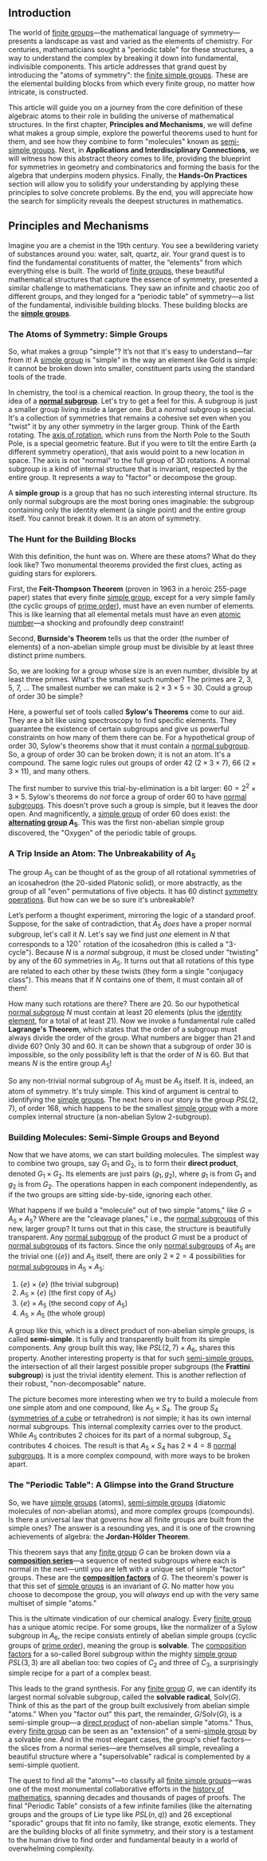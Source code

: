 ## Introduction
The world of [finite groups](@article_id:139216)—the mathematical language of symmetry—presents a landscape as vast and varied as the elements of chemistry. For centuries, mathematicians sought a "periodic table" for these structures, a way to understand the complex by breaking it down into fundamental, indivisible components. This article addresses that grand quest by introducing the "atoms of symmetry": the [finite simple groups](@article_id:143082). These are the elemental building blocks from which every finite group, no matter how intricate, is constructed.

This article will guide you on a journey from the core definition of these algebraic atoms to their role in building the universe of mathematical structures. In the first chapter, **Principles and Mechanisms**, we will define what makes a group simple, explore the powerful theorems used to hunt for them, and see how they combine to form "molecules" known as [semi-simple groups](@article_id:188793). Next, in **Applications and Interdisciplinary Connections**, we will witness how this abstract theory comes to life, providing the blueprint for symmetries in geometry and combinatorics and forming the basis for the algebra that underpins modern physics. Finally, the **Hands-On Practices** section will allow you to solidify your understanding by applying these principles to solve concrete problems. By the end, you will appreciate how the search for simplicity reveals the deepest structures in mathematics.

## Principles and Mechanisms

Imagine you are a chemist in the 19th century. You see a bewildering variety of substances around you: water, salt, quartz, air. Your grand quest is to find the fundamental constituents of matter, the “elements” from which everything else is built. The world of [finite groups](@article_id:139216), these beautiful mathematical structures that capture the essence of symmetry, presented a similar challenge to mathematicians. They saw an infinite and chaotic zoo of different groups, and they longed for a “periodic table” of symmetry—a list of the fundamental, indivisible building blocks. These building blocks are the **[simple groups](@article_id:140357)**.

### The Atoms of Symmetry: Simple Groups

So, what makes a group "simple"? It’s not that it's easy to understand—far from it! A [simple group](@article_id:147120) is "simple" in the way an element like Gold is simple: it cannot be broken down into smaller, constituent parts using the standard tools of the trade.

In chemistry, the tool is a chemical reaction. In group theory, the tool is the idea of a **[normal subgroup](@article_id:143944)**. Let's try to get a feel for this. A subgroup is just a smaller group living inside a larger one. But a *normal* subgroup is special. It's a collection of symmetries that remains a cohesive set even when you "twist" it by any other symmetry in the larger group. Think of the Earth rotating. The [axis of rotation](@article_id:186600), which runs from the North Pole to the South Pole, is a special geometric feature. But if you were to tilt the entire Earth (a different symmetry operation), that axis would point to a new location in space. The axis is not "normal" to the full group of 3D rotations. A normal subgroup is a kind of internal structure that is invariant, respected by the entire group. It represents a way to "factor" or decompose the group.

A **simple group** is a group that has no such interesting internal structure. Its only normal subgroups are the most boring ones imaginable: the subgroup containing only the identity element (a single point) and the entire group itself. You cannot break it down. It is an atom of symmetry.

### The Hunt for the Building Blocks

With this definition, the hunt was on. Where are these atoms? What do they look like? Two monumental theorems provided the first clues, acting as guiding stars for explorers.

First, the **Feit-Thompson Theorem** (proven in 1963 in a heroic 255-page paper) states that every finite [simple group](@article_id:147120), except for a very simple family (the cyclic groups of [prime order](@article_id:141086)), must have an even number of elements. This is like learning that all elemental metals must have an even [atomic number](@article_id:138906)—a shocking and profoundly deep constraint!

Second, **Burnside's Theorem** tells us that the order (the number of elements) of a non-abelian simple group must be divisible by at least three distinct prime numbers.

So, we are looking for a group whose size is an even number, divisible by at least three primes. What's the smallest such number? The primes are 2, 3, 5, 7, ... The smallest number we can make is $2 \times 3 \times 5 = 30$. Could a group of order 30 be simple?

Here, a powerful set of tools called **Sylow's Theorems** come to our aid. They are a bit like using spectroscopy to find specific elements. They guarantee the existence of certain subgroups and give us powerful constraints on how many of them there can be. For a hypothetical group of order 30, Sylow's theorems show that it must contain a [normal subgroup](@article_id:143944). So, a group of order 30 can be broken down; it is not an atom. It's a compound. The same logic rules out groups of order 42 ($2 \times 3 \times 7$), 66 ($2 \times 3 \times 11$), and many others.

The first number to survive this trial-by-elimination is a bit larger: $60 = 2^2 \times 3 \times 5$. Sylow's theorems do *not* force a group of order 60 to have [normal subgroups](@article_id:146903). This doesn't prove such a group is simple, but it leaves the door open. And magnificently, a [simple group](@article_id:147120) of order 60 does exist: the **[alternating group](@article_id:140005) $A_5$**. This was the first non-abelian simple group discovered, the "Oxygen" of the periodic table of groups.

### A Trip Inside an Atom: The Unbreakability of $A_5$

The group $A_5$ can be thought of as the group of all rotational symmetries of an icosahedron (the 20-sided Platonic solid), or more abstractly, as the group of all "even" permutations of five objects. It has 60 distinct [symmetry operations](@article_id:142904). But how can we be so sure it's unbreakable?

Let’s perform a thought experiment, mirroring the logic of a standard proof. Suppose, for the sake of contradiction, that $A_5$ *does* have a proper normal subgroup, let's call it $N$. Let's say we find just *one* element in $N$ that corresponds to a $120^\circ$ rotation of the icosahedron (this is called a "3-cycle"). Because $N$ is a *normal* subgroup, it must be closed under "twisting" by any of the 60 symmetries in $A_5$. It turns out that all rotations of this type are related to each other by these twists (they form a single "conjugacy class"). This means that if $N$ contains one of them, it must contain all of them!

How many such rotations are there? There are 20. So our hypothetical [normal subgroup](@article_id:143944) $N$ must contain at least 20 elements (plus the [identity element](@article_id:138827), for a total of at least 21). Now we invoke a fundamental rule called **Lagrange's Theorem**, which states that the order of a subgroup must always divide the order of the group. What numbers are bigger than 21 and divide 60? Only 30 and 60. It can be shown that a subgroup of order 30 is impossible, so the only possibility left is that the order of $N$ is 60. But that means $N$ is the entire group $A_5$!

So any non-trivial normal subgroup of $A_5$ must be $A_5$ itself. It is, indeed, an atom of symmetry. It's truly simple. This kind of argument is central to identifying the [simple groups](@article_id:140357). The next hero in our story is the group $PSL(2,7)$, of order 168, which happens to be the smallest [simple group](@article_id:147120) with a more complex internal structure (a non-abelian Sylow 2-subgroup).

### Building Molecules: Semi-Simple Groups and Beyond

Now that we have atoms, we can start building molecules. The simplest way to combine two groups, say $G_1$ and $G_2$, is to form their **direct product**, denoted $G_1 \times G_2$. Its elements are just pairs $(g_1, g_2)$, where $g_1$ is from $G_1$ and $g_2$ is from $G_2$. The operations happen in each component independently, as if the two groups are sitting side-by-side, ignoring each other.

What happens if we build a "molecule" out of two simple "atoms," like $G = A_5 \times A_5$? Where are the "cleavage planes," i.e., the [normal subgroups](@article_id:146903) of this new, larger group? It turns out that in this case, the structure is beautifully transparent. Any [normal subgroup](@article_id:143944) of the product $G$ must be a product of [normal subgroups](@article_id:146903) of its factors. Since the only [normal subgroups](@article_id:146903) of $A_5$ are the trivial one ($\{e\}$) and $A_5$ itself, there are only $2 \times 2 = 4$ possibilities for [normal subgroups](@article_id:146903) in $A_5 \times A_5$:
1.  $\{e\} \times \{e\}$ (the trivial subgroup)
2.  $A_5 \times \{e\}$ (the first copy of $A_5$)
3.  $\{e\} \times A_5$ (the second copy of $A_5$)
4.  $A_5 \times A_5$ (the whole group)

A group like this, which is a direct product of non-abelian simple groups, is called **semi-simple**. It is fully and transparently built from its simple components. Any group built this way, like $PSL(2, 7) \times A_6$, shares this property. Another interesting property is that for such [semi-simple groups](@article_id:188793), the intersection of all their largest possible proper subgroups (the **Frattini subgroup**) is just the trivial identity element. This is another reflection of their robust, "non-decomposable" nature.

The picture becomes more interesting when we try to build a molecule from one simple atom and one compound, like $A_5 \times S_4$. The group $S_4$ ([symmetries of a cube](@article_id:144472) or tetrahedron) is *not* simple; it has its own internal normal subgroups. This internal complexity carries over to the product. While $A_5$ contributes 2 choices for its part of a normal subgroup, $S_4$ contributes 4 choices. The result is that $A_5 \times S_4$ has $2 \times 4 = 8$ [normal subgroups](@article_id:146903). It is a more complex compound, with more ways to be broken apart.

### The "Periodic Table": A Glimpse into the Grand Structure

So, we have [simple groups](@article_id:140357) (atoms), [semi-simple groups](@article_id:188793) (diatomic molecules of non-abelian atoms), and more complex groups (compounds). Is there a universal law that governs how all finite groups are built from the simple ones? The answer is a resounding yes, and it is one of the crowning achievements of algebra: the **Jordan-Hölder Theorem**.

This theorem says that any [finite group](@article_id:151262) $G$ can be broken down via a **[composition series](@article_id:144895)**—a sequence of nested subgroups where each is normal in the next—until you are left with a unique set of simple "factor" groups. These are the **[composition factors](@article_id:141023)** of $G$. The theorem's power is that this set of [simple groups](@article_id:140357) is an invariant of $G$. No matter how you choose to decompose the group, you will *always* end up with the very same multiset of simple "atoms."

This is the ultimate vindication of our chemical analogy. Every [finite group](@article_id:151262) has a unique atomic recipe. For some groups, like the normalizer of a Sylow subgroup in $A_6$, the recipe consists entirely of abelian simple groups (cyclic groups of [prime order](@article_id:141086)), meaning the group is **solvable**. The [composition factors](@article_id:141023) for a so-called Borel subgroup within the mighty [simple group](@article_id:147120) $PSL(3,3)$ are all abelian too: two copies of $C_2$ and three of $C_3$, a surprisingly simple recipe for a part of a complex beast.

This leads to the grand synthesis. For any [finite group](@article_id:151262) $G$, we can identify its largest normal solvable subgroup, called the **solvable radical**, $\text{Solv}(G)$. Think of this as the part of the group built exclusively from abelian simple "atoms." When you "factor out" this part, the remainder, $G/\text{Solv}(G)$, is a semi-simple group—a [direct product](@article_id:142552) of non-abelian simple "atoms." Thus, every [finite group](@article_id:151262) can be seen as an "extension" of a semi-[simple group](@article_id:147120) by a solvable one. And in the most elegant cases, the group's chief factors—the slices from a normal series—are themselves all simple, revealing a beautiful structure where a "supersolvable" radical is complemented by a semi-simple quotient.

The quest to find all the "atoms"—to classify all [finite simple groups](@article_id:143082)—was one of the most monumental collaborative efforts in the [history of mathematics](@article_id:177019), spanning decades and thousands of pages of proofs. The final "Periodic Table" consists of a few infinite families (like the alternating groups and the groups of Lie type like $PSL(n,q)$) and 26 exceptional "sporadic" groups that fit into no family, like strange, exotic elements. They are the building blocks of all finite symmetry, and their story is a testament to the human drive to find order and fundamental beauty in a world of overwhelming complexity.